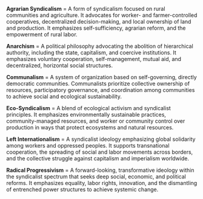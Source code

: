 **Agrarian Syndicalism** = A form of syndicalism focused on rural communities and agriculture. It advocates for worker- and farmer-controlled cooperatives, decentralized decision-making, and local ownership of land and production. It emphasizes self-sufficiency, agrarian reform, and the empowerment of rural labor.

**Anarchism** = A political philosophy advocating the abolition of hierarchical authority, including the state, capitalism, and coercive institutions. It emphasizes voluntary cooperation, self-management, mutual aid, and decentralized, horizontal social structures.

**Communalism** = A system of organization based on self-governing, directly democratic communities. Communalists prioritize collective ownership of resources, participatory governance, and coordination among communities to achieve social and ecological sustainability.

**Eco-Syndicalism** = A blend of ecological activism and syndicalist principles. It emphasizes environmentally sustainable practices, community-managed resources, and worker or community control over production in ways that protect ecosystems and natural resources.

**Left Internationalism** = A syndicalist ideology emphasizing global solidarity among workers and oppressed peoples. It supports transnational cooperation, the spreading of social and labor movements across borders, and the collective struggle against capitalism and imperialism worldwide.

**Radical Progressivism** = A forward-looking, transformative ideology within the syndicalist spectrum that seeks deep social, economic, and political reforms. It emphasizes equality, labor rights, innovation, and the dismantling of entrenched power structures to achieve systemic change.